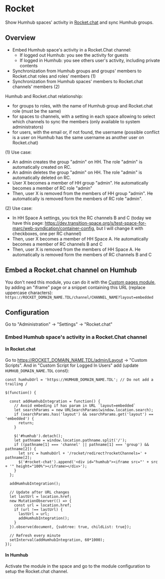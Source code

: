 # Rocket

Show Humhub spaces' activity in [Rocket.chat](https://rocket.chat/) and sync Humhub groups.


## Overview

- Embed Humhub space's activity in a Rocket.Chat channel:
  - If logged out Humhub: you see the activity for guests
  - If logged in Humhub: you see others user's activity, including private contents
- Synchronization from Humhub groups and groups' members to Rocket.chat roles and roles' members (1)
- Synchronization from Humhub spaces' members to Rocket.chat channels' members (2)

Humhub and Rocket.chat relationship:
 - for groups to roles, with the name of Humhub group and Rocket.chat role (must be the same)
 - for spaces to channels, with a setting in each space allowing to select which channels to sync the members (only available to system administrators)
 - for users, with the email or, if not found, the username (possible conflict is a user on Humhub has the same username as another user on Rocket.chat)

(1) Use case:
- An admin creates the group "admin" on HH. The role "admin" is automatically created on RC.
- An admin deletes the group "admin" on HH. The role "admin" is automatically deleted on RC.
- User X becomes a member of HH group "admin". He automatically becomes a member of RC role "admin"
- Then, user X is removed from the members of HH group "admin". He automatically is removed form the members of RC role "admin".

(2) Use case:
- In HH Space A settings, you tick the RC channels B and C (today we have this page: https://dev.transition-space.org/s/test-space-for-marc/web-syndication/container-config, but I will change it with checkboxes, one per RC channel)
- Then, user X becomes a member of HH Space A. He automatically becomes a member of RC channels B and C
- Then, user X is removed from the members of HH Space A. He automatically is removed form the members of RC channels B and C


## Embed a Rocket.chat channel on Humhub

You don't need this module, you can do it with the [Custom pages module](https://www.humhub.com/en/marketplace/custom_pages/), by adding an "iframe" page or a snippet containing this URL (replace uppercase characters): `https://ROCKET_DOMAIN_NAME.TDL/channel/CHANNEL_NAME?layout=embedded`


## Configuration

Go to "Administration" -> "Settings" -> "Rocket.chat"

### Embed Humhub space's activity in a Rocket.Chat channel

#### In Rocket.chat

Go to https://ROCKET_DOMAIN_NAME.TDL/admin/Layout -> "Custom Scripts". And in "Custom Script for Logged In Users" add (update `HUMHUB_DOMAIN_NAME.TDL` const):
```
const humhubUrl = 'https://HUMHUB_DOMAIN_NAME.TDL'; // Do not add a trailing /

$(function() {
  
  const addHumhubIntegration = function() {
    // Avoid embeding if has param in URL `layout=embedded`
    let searchParams = new URLSearchParams(window.location.search);
    if (searchParams.has('layout') && searchParams.get('layout') == 'embedded') {
      return;
    }
    
    $('#humhub').detach();
    let pathname = window.location.pathname.split('/');
    if ((pathname[1] === 'channel' || pathname[1] === 'group') && pathname[2]) {
      let src = humhubUrl + '/rocket/redirect?rocketChannels=' + pathname[2];
      $('#rocket-chat').append('<div id="humhub"><iframe src="' + src + '" height="100%"></iframe></div>');
    }
  };
  
  addHumhubIntegration();
  
  // Update after URL changes
  let lastUrl = location.href; 
  new MutationObserver(() => {
    const url = location.href;
    if (url !== lastUrl) {
      lastUrl = url;
      addHumhubIntegration();
    }
  }).observe(document, {subtree: true, childList: true});
  
  // Refresh every minute
  setInterval(addHumhubIntegration, 60*1000);
});
```

#### In Humhub

Activate the module in the space and go to the module configuration to setup the Rocket.chat channel. 
